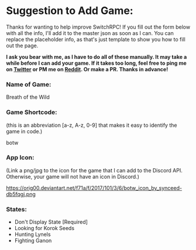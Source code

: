 # Suggestion to Add Game:

Thanks for wanting to help improve SwitchRPC! If you fill out the form below with all the info, I'll add it to the master json as soon as I can. You can replace the placeholder info, as that's just template to show you how to fill out the page.

**I ask you bear with me, as I have to do all of these manually. It may take a while before I can add your game. If it takes too long, feel free to ping me on [Twitter](https://twitter.com/Azure_Agst) or PM me on [Reddit](https://www.reddit.com/user/Azure_Agst/). Or make a PR. Thanks in advance!**

### Name of Game:

Breath of the Wild

### Game Shortcode:

(this is an abbreviation [a-z, A-z, 0-9] that makes it easy to identify the game in code.)

botw

### App Icon:

(Link a png/jpg to the icon for the game that I can add to the Discord API. Otherwise, your game will not have an icon in Discord.)

https://orig00.deviantart.net/f71a/f/2017/101/3/6/botw_icon_by_synceed-db5fqgj.png

### States:

- Don't Display State [Required]
- Looking for Korok Seeds
- Hunting Lynels
- Fighting Ganon

